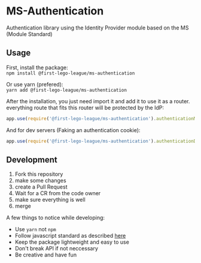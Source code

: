 # MS-Authentication

Authentication library using the Identity Provider module based on the MS (Module Standard)

## Usage

First, install the package:  
`npm install @first-lego-league/ms-authentication`

Or use yarn (prefered):  
`yarn add @first-lego-league/ms-authentication`

After the installation, you just need import it and add it to use it as a router. everything route that fits this router will be protected by the IdP:  
```javascript
app.use(require('@first-lego-league/ms-authentication').authenticationMiddleware)
```
And for dev servers (Faking an authentication cookie):
```javascript
app.use(require('@first-lego-league/ms-authentication').authenticationDevMiddleware)
```

## Development
1. Fork this repository
2. make some changes
3. create a Pull Request
4. Wait for a CR from the code owner
5. make sure everything is well
6. merge

A few things to notice while developing:
* Use `yarn` not `npm`
* Follow javascript standard as described [here](https://standardjs.com/)
* Keep the package lightweight and easy to use
* Don't break API if not neccessary
* Be creative and have fun
